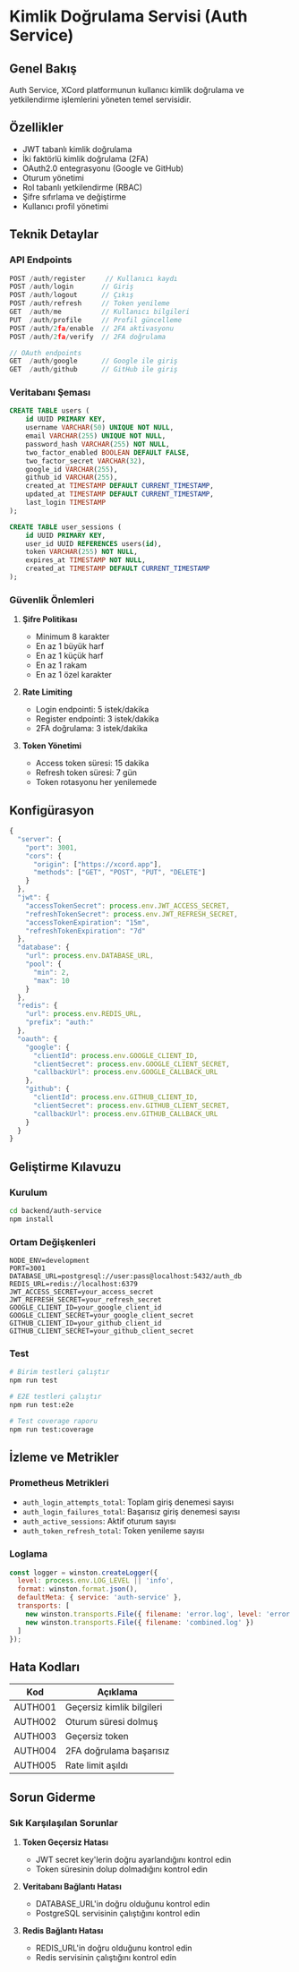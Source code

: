 # Kimlik Doğrulama Servisi (Auth Service)

## Genel Bakış

Auth Service, XCord platformunun kullanıcı kimlik doğrulama ve yetkilendirme işlemlerini yöneten temel servisidir.

## Özellikler

- JWT tabanlı kimlik doğrulama
- İki faktörlü kimlik doğrulama (2FA)
- OAuth2.0 entegrasyonu (Google ve GitHub)
- Oturum yönetimi
- Rol tabanlı yetkilendirme (RBAC)
- Şifre sıfırlama ve değiştirme
- Kullanıcı profil yönetimi

## Teknik Detaylar

### API Endpoints

```typescript
POST /auth/register     // Kullanıcı kaydı
POST /auth/login       // Giriş
POST /auth/logout      // Çıkış
POST /auth/refresh     // Token yenileme
GET  /auth/me          // Kullanıcı bilgileri
PUT  /auth/profile     // Profil güncelleme
POST /auth/2fa/enable  // 2FA aktivasyonu
POST /auth/2fa/verify  // 2FA doğrulama

// OAuth endpoints
GET  /auth/google      // Google ile giriş
GET  /auth/github      // GitHub ile giriş
```

### Veritabanı Şeması

```sql
CREATE TABLE users (
    id UUID PRIMARY KEY,
    username VARCHAR(50) UNIQUE NOT NULL,
    email VARCHAR(255) UNIQUE NOT NULL,
    password_hash VARCHAR(255) NOT NULL,
    two_factor_enabled BOOLEAN DEFAULT FALSE,
    two_factor_secret VARCHAR(32),
    google_id VARCHAR(255),
    github_id VARCHAR(255),
    created_at TIMESTAMP DEFAULT CURRENT_TIMESTAMP,
    updated_at TIMESTAMP DEFAULT CURRENT_TIMESTAMP,
    last_login TIMESTAMP
);

CREATE TABLE user_sessions (
    id UUID PRIMARY KEY,
    user_id UUID REFERENCES users(id),
    token VARCHAR(255) NOT NULL,
    expires_at TIMESTAMP NOT NULL,
    created_at TIMESTAMP DEFAULT CURRENT_TIMESTAMP
);
```

### Güvenlik Önlemleri

1. **Şifre Politikası**
   - Minimum 8 karakter
   - En az 1 büyük harf
   - En az 1 küçük harf
   - En az 1 rakam
   - En az 1 özel karakter

2. **Rate Limiting**
   - Login endpointi: 5 istek/dakika
   - Register endpointi: 3 istek/dakika
   - 2FA doğrulama: 3 istek/dakika

3. **Token Yönetimi**
   - Access token süresi: 15 dakika
   - Refresh token süresi: 7 gün
   - Token rotasyonu her yenilemede

## Konfigürasyon

```javascript
{
  "server": {
    "port": 3001,
    "cors": {
      "origin": ["https://xcord.app"],
      "methods": ["GET", "POST", "PUT", "DELETE"]
    }
  },
  "jwt": {
    "accessTokenSecret": process.env.JWT_ACCESS_SECRET,
    "refreshTokenSecret": process.env.JWT_REFRESH_SECRET,
    "accessTokenExpiration": "15m",
    "refreshTokenExpiration": "7d"
  },
  "database": {
    "url": process.env.DATABASE_URL,
    "pool": {
      "min": 2,
      "max": 10
    }
  },
  "redis": {
    "url": process.env.REDIS_URL,
    "prefix": "auth:"
  },
  "oauth": {
    "google": {
      "clientId": process.env.GOOGLE_CLIENT_ID,
      "clientSecret": process.env.GOOGLE_CLIENT_SECRET,
      "callbackUrl": process.env.GOOGLE_CALLBACK_URL
    },
    "github": {
      "clientId": process.env.GITHUB_CLIENT_ID,
      "clientSecret": process.env.GITHUB_CLIENT_SECRET,
      "callbackUrl": process.env.GITHUB_CALLBACK_URL
    }
  }
}
```

## Geliştirme Kılavuzu

### Kurulum

```bash
cd backend/auth-service
npm install
```

### Ortam Değişkenleri

```env
NODE_ENV=development
PORT=3001
DATABASE_URL=postgresql://user:pass@localhost:5432/auth_db
REDIS_URL=redis://localhost:6379
JWT_ACCESS_SECRET=your_access_secret
JWT_REFRESH_SECRET=your_refresh_secret
GOOGLE_CLIENT_ID=your_google_client_id
GOOGLE_CLIENT_SECRET=your_google_client_secret
GITHUB_CLIENT_ID=your_github_client_id
GITHUB_CLIENT_SECRET=your_github_client_secret
```

### Test

```bash
# Birim testleri çalıştır
npm run test

# E2E testleri çalıştır
npm run test:e2e

# Test coverage raporu
npm run test:coverage
```

## İzleme ve Metrikler

### Prometheus Metrikleri

- `auth_login_attempts_total`: Toplam giriş denemesi sayısı
- `auth_login_failures_total`: Başarısız giriş denemesi sayısı
- `auth_active_sessions`: Aktif oturum sayısı
- `auth_token_refresh_total`: Token yenileme sayısı

### Loglama

```javascript
const logger = winston.createLogger({
  level: process.env.LOG_LEVEL || 'info',
  format: winston.format.json(),
  defaultMeta: { service: 'auth-service' },
  transports: [
    new winston.transports.File({ filename: 'error.log', level: 'error' }),
    new winston.transports.File({ filename: 'combined.log' })
  ]
});
```

## Hata Kodları

| Kod | Açıklama |
|-----|-----------|
| AUTH001 | Geçersiz kimlik bilgileri |
| AUTH002 | Oturum süresi dolmuş |
| AUTH003 | Geçersiz token |
| AUTH004 | 2FA doğrulama başarısız |
| AUTH005 | Rate limit aşıldı |

## Sorun Giderme

### Sık Karşılaşılan Sorunlar

1. **Token Geçersiz Hatası**
   - JWT secret key'lerin doğru ayarlandığını kontrol edin
   - Token süresinin dolup dolmadığını kontrol edin

2. **Veritabanı Bağlantı Hatası**
   - DATABASE_URL'in doğru olduğunu kontrol edin
   - PostgreSQL servisinin çalıştığını kontrol edin

3. **Redis Bağlantı Hatası**
   - REDIS_URL'in doğru olduğunu kontrol edin
   - Redis servisinin çalıştığını kontrol edin